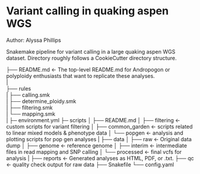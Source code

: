# Variant calling in quaking aspen WGS

Author: Alyssa Phillips

Snakemake pipeline for variant calling in a large quaking aspen WGS dataset.
Directory roughly follows a CookieCutter directory structure.

├── README.md <- The top-level README.md for Andropogon or polyploidy enthusiasts that want to replicate these analyses.  
|  
├── rules  
|   ├── calling.smk  
|   ├── determine_ploidy.smk  
|   ├── filtering.smk  
|   └── mapping.smk  
|
├─  environment.yml
├─  scripts
│   ├── README.md
│   ├── filtering <- custom scripts for variant filtering
│   ├── common_garden <- scripts related to linear mixed models & phenotype data
│   └── popgen <- analysis and plotting scripts for pop gen analyses
|
├── data
│   ├── raw 		<- Original data dump
│   ├── genome 		<- reference genome
│   ├── interim  	<- intermediate files in read mapping and SNP calling
│   └── processed	<- final vcfs for analysis
|
├── reports 		<- Generated analyses as HTML, PDF, or .txt.
├── qc 			<- quality check output for raw data
├── Snakefile
└── config.yaml

